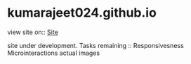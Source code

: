 # kumarajeet024.github.io

view site on:: <a href="kumarajeet024.github.io">Site</a>

site under development.
Tasks remaining ::
Responsivesness
Microinteractions
actual images

